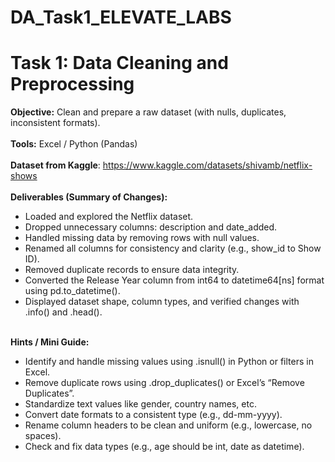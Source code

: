 # DA_Task1_ELEVATE_LABS
# Task 1: Data Cleaning and Preprocessing
<b>Objective:</b> Clean and prepare a raw dataset (with nulls, duplicates, inconsistent formats).<br><br>
<b>Tools:</b> Excel / Python (Pandas)<br><br>
<b>Dataset from Kaggle</b>: https://www.kaggle.com/datasets/shivamb/netflix-shows<br><br>
<b>Deliverables (Summary of Changes):</b>
- Loaded and explored the Netflix dataset.
- Dropped unnecessary columns: description and date_added.
- Handled missing data by removing rows with null values.
- Renamed all columns for consistency and clarity (e.g., show_id to Show ID).
- Removed duplicate records to ensure data integrity.
- Converted the Release Year column from int64 to datetime64[ns] format using pd.to_datetime().
- Displayed dataset shape, column types, and verified changes with .info() and .head().
<br><br>

<b>Hints / Mini Guide:</b>
- Identify and handle missing values using .isnull() in Python or filters in Excel.
- Remove duplicate rows using .drop_duplicates() or Excel’s “Remove Duplicates”.
- Standardize text values like gender, country names, etc.
- Convert date formats to a consistent type (e.g., dd-mm-yyyy).
- Rename column headers to be clean and uniform (e.g., lowercase, no spaces).
- Check and fix data types (e.g., age should be int, date as datetime).
